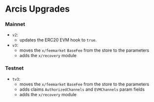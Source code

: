 # Arcis Upgrades

### Mainnet

- `v2`:
    - updates the ERC20 EVM hook to `true`.
- `v3`:
    - moves the `x/feemarket` `BaseFee` from the store to the parameters
    - adds the `x/recovery` module

### Testnet

- `tv3`:
    - moves the `x/feemarket` `BaseFee` from the store to the parameters
    - adds claims `AuthorizedChannels` and `EVMChannels` param fields
    - adds the `x/recovery` module
